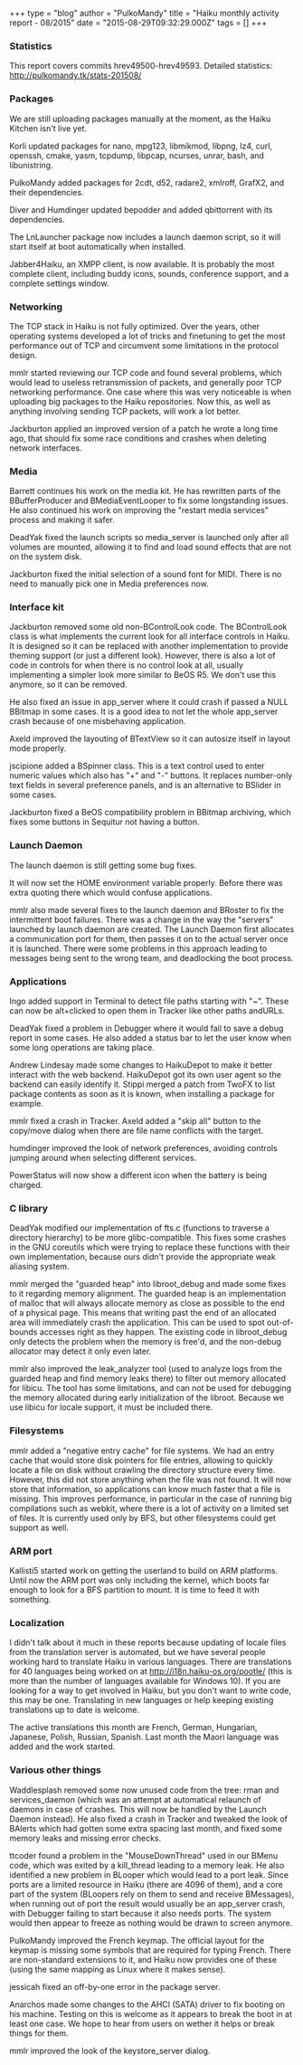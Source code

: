 +++
type = "blog"
author = "PulkoMandy"
title = "Haiku monthly activity report - 08/2015"
date = "2015-08-29T09:32:29.000Z"
tags = []
+++

<h3>Statistics</h3>

This report covers commits hrev49500-hrev49593.
Detailed statistics: http://pulkomandy.tk/stats-201508/
<!--break-->
<h3>Packages</h3>

We are still uploading packages manually at the moment, as the Haiku Kitchen isn't live yet.

Korli updated packages for nano, mpg123, libmikmod, libpng, lz4, curl, openssh, cmake, yasm, tcpdump, libpcap, ncurses, unrar, bash, and libunistring.

PulkoMandy added packages for 2cdt, d52, radare2, xmlroff, GrafX2, and their dependencies.

Diver and Humdinger updated bepodder and added qbittorrent with its dependencies.

The LnLauncher package now includes a launch daemon script, so it will start itself at boot automatically when installed.

Jabber4Haiku, an XMPP client, is now available. It is probably the most complete client, including buddy icons, sounds, conference support, and a complete settings window.

<h3>Networking</h3>

The TCP stack in Haiku is not fully optimized. Over the years, other operating systems developed a lot of tricks and finetuning to get the most performance out of TCP and circumvent some limitations in the protocol design.

mmlr started reviewing our TCP code and found several problems, which would lead to useless retransmission of packets, and generally poor TCP networking performance. One case where this was very noticeable is when uploading big packages to the Haiku repositories. Now this, as well as anything involving sending TCP packets, will work a lot better.

Jackburton applied an improved version of a patch he wrote a long time ago, that should fix some race conditions and crashes when deleting network interfaces.

<h3>Media</h3>

Barrett continues his work on the media kit. He has rewritten parts of the BBufferProducer and BMediaEventLooper to fix some longstanding issues. He also continued his work on improving the "restart media services" process and making it safer.

DeadYak fixed the launch scripts so media_server is launched only after all volumes are mounted, allowing it to find and load sound effects that are not on the system disk.

Jackburton fixed the initial selection of a sound font for MIDI. There is no need to manually pick one in Media preferences now.

<h3>Interface kit</h3>

Jackburton removed some old non-BControlLook code. The BControlLook class is what implements the current look for all interface controls in Haiku. It is designed so it can be replaced with another implementation to provide theming support (or just a different look). However, there is also a lot of code in controls for when there is no control look at all, usually implementing a simpler look more similar to BeOS R5. We don't use this anymore, so it can be removed.

He also fixed an issue in app_server where it could crash if passed a NULL BBitmap in some cases. It is a good idea to not let the whole app_server crash because of one misbehaving application.

Axeld improved the layouting of BTextView so it can autosize itself in layout mode properly.

jscipione added a BSpinner class. This is a text control used to enter numeric values which also has "+" and "-" buttons. It replaces number-only text fields in several preference panels, and is an alternative to BSlider in some cases.

Jackburton fixed a BeOS compatibility problem in BBitmap archiving, which fixes some buttons in Sequitur not having a button.

<h3>Launch Daemon</h3>

The launch daemon is still getting some bug fixes.

It will now set the HOME environment variable properly. Before there was extra quoting there which would confuse applications.

mmlr also made several fixes to the launch daemon and BRoster to fix the intermittent boot failures. There was a change in the way the "servers" launched by launch daemon are created. The Launch Daemon first allocates a communication port for them, then passes it on to the actual server once it is launched. There were some problems in this approach leading to messages being sent to the wrong team, and deadlocking the boot process.

<h3>Applications</h3>

Ingo added support in Terminal to detect file paths starting with "~". These can now be alt+clicked to open them in Tracker like other paths andURLs.

DeadYak fixed a problem in Debugger where it would fail to save a debug report in some cases. He also added a status bar to let the user know when some long operations are taking place.

Andrew Lindesay made some changes to HaikuDepot to make it better interact with the web backend. HaikuDepot got its own user agent so the backend can easily identify it. Stippi merged a patch from TwoFX to list package contents as soon as it is known, when installing a package for example.

mmlr fixed a crash in Tracker. Axeld added a "skip all" button to the copy/move dialog when there are file name conflicts with the target.

humdinger improved the look of network preferences, avoiding controls jumping around when selecting different services.

PowerStatus will now show a different icon when the battery is being charged.

<h3>C library</h3>

DeadYak modified our implementation of fts.c (functions to traverse a directory hierarchy) to be more glibc-compatible. This fixes some crashes in the GNU coreutils which were trying to replace these functions with their own implementation, because ours didn't provide the appropriate weak aliasing system.

mmlr merged the "guarded heap" into libroot_debug and made some fixes to it regarding memory alignment. The guarded heap is an implementation of malloc that will always allocate memory as close as possible to the end of a physical page. This means that writing past the end of an allocated area will immediately crash the application. This can be used to spot out-of-bounds accesses right as they happen. The existing code in libroot_debug only detects the problem when the memory is free'd, and the non-debug allocator may detect it only even later.

mmlr also improved the leak_analyzer tool (used to analyze logs from the guarded heap and find memory leaks there) to filter out memory allocated for libicu. The tool has some limitations, and can not be used for debugging the memory allocated during early initialization of the libroot. Because we use libicu for locale support, it must be included there.

<h3>Filesystems</h3>

mmlr added a "negative entry cache" for file systems. We had an entry cache that would store disk pointers for file entries, allowing to quickly locate a file on disk without crawling the directory structure every time. However, this did not store anything when the file was not found. It will now store that information, so applications can know much faster that a file is missing. This improves performance, in particular in the case of running big compilations such as webkit, where there is a lot of activity on a limited set of files. It is currently used only by BFS, but other filesystems could get support as well.

<h3>ARM port</h3>

Kallisti5 started work on getting the userland to build on ARM platforms. Until now the ARM port was only including the kernel, which boots far enough to look for a BFS partition to mount. It is time to feed it with something.

<h3>Localization</h3>

I didn't talk about it much in these reports because updating of locale files from the translation server is automated, but we have several people working hard to translate Haiku in various languages. There are translations for 40 languages being worked on at http://i18n.haiku-os.org/pootle/ (this is more than the number of languages available for Windows 10). If you are looking for a way to get involved in Haiku, but you don't want to write code, this may be one. Translating in new languages or help keeping existing translations up to date is welcome.

The active translations this month are French, German, Hungarian, Japanese, Polish, Russian, Spanish. Last month the Maori language was added and the work started.

<h3>Various other things</h3>

Waddlesplash removed some now unused code from the tree: rman and services_daemon (which was an attempt at automatical relaunch of daemons in case of crashes. This will now be handled by the Launch Daemon instead). He also fixed a crash in Tracker and tweaked the look of BAlerts which had gotten some extra spacing last month, and fixed some memory leaks and missing error checks.

ttcoder found a problem in the "MouseDownThread" used in our BMenu code, which was exited by a kill_thread leading to a memory leak. He also identified a new problem in BLooper which would lead to a port leak. Since ports are a limited resource in Haiku (there are 4096 of them), and a core part of the system (BLoopers rely on them to send and receive BMessages), when running out of port the result would usually be an app_server crash, with Debugger failing to start because it also needs ports. The system would then appear to freeze as nothing would be drawn to screen anymore.

PulkoMandy improved the French keymap. The official layout for the keymap is missing some symbols that are required for typing French. There are non-standard extensions to it, and Haiku now provides one of these (using the same mapping as Linux where it makes sense).

jessicah fixed an off-by-one error in the package server.

Anarchos made some changes to the AHCI (SATA) driver to fix booting on his machine. Testing on this is welcome as it appears to break the boot in at least one case. We hope to hear from users on wether it helps or break things for them.

mmlr improved the look of the keystore_server dialog.
